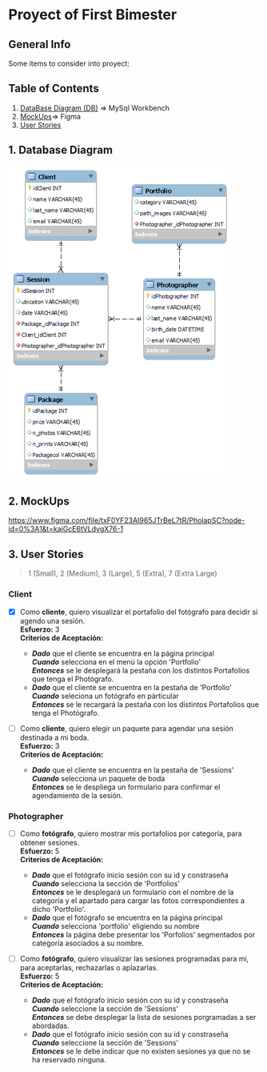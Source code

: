 # Proyect of First Bimester
## General Info
Some items to consider into proyect:

## Table of Contents
1. [DataBase Diagram (DB)](#dataBase) => MySql Workbench
2. [MockUps](#mockUps)=> Figma
3. [User Stories](#userStories)




<a name="database"></a>
## 1. Database Diagram
<img src="Model%20DB/db.png">

<a name="mockUps"></a>
## 2. MockUps
https://www.figma.com/file/txF0YF23AI965JTrBeL7tR/PholapSC?node-id=0%3A1&t=kajGcE6tVLdygX76-1

<a name="userStories"></a>
## 3. User Stories
>1 (Small), 2 (Medium), 3 (Large), 5 (Extra), 7 (Extra Large)

### Client
- [x] Como **cliente**, quiero visualizar el portafolio del fotógrafo para decidir si agendo una sesión.\
  **Esfuerzo:** 3\
  **Criterios de Aceptación:**
  - ***Dado*** que el cliente se encuentra en la página principal \
    ***Cuando*** selecciona en el menú la opción 'Portfolio'\
    ***Entonces*** se le desplegará la pestaña con los distintos Portafolios que tenga el Photógrafo.
  - ***Dado*** que el cliente se encuentra en la pestaña de 'Portfolio'\
    ***Cuando*** seleciona un fotógrafo en pàrticular \
    ***Entonces*** se le recargará la pestaña con los distintos Portafolios que tenga el Photógrafo.


- [ ] Como **cliente**, quiero elegir un paquete para agendar una sesión destinada a mi boda.\
  **Esfuerzo:** 3 \
  **Criterios de Aceptación:**
  - ***Dado*** que el cliente se encuentra en la pestaña de 'Sessions'\
    ***Cuando*** selecciona un paquete de boda \
    ***Entonces*** se le despliega un formulario para confirmar el agendamiento de la sesión.


### Photographer
- [ ] Como **fotógrafo**, quiero mostrar mis portafolios por categoría, para obtener sesiones.\
  **Esfuerzo:** 5 \
  **Criterios de Aceptación:**
  - ***Dado*** que el fotógrafo inicio sesión con su id y constraseña\
    ***Cuando*** selecciona la sección de 'Portfolios'\
    ***Entonces*** se le desplegará un formulario con el nombre de la categoría y el apartado para cargar las fotos correspondientes a dicho 'Portfolio'.
  - ***Dado*** que el fotógrafo se encuentra en la página principal\
    ***Cuando*** selecciona 'portfolio' eligiendo su nombre\
    ***Entonces*** la página debe presentar los 'Porfolios' segmentados por categoría asociados a su nombre.
  

- [ ] Como **fotógrafo**, quiero visualizar las sesiones programadas para mi, para aceptarlas, rechazarlas o aplazarlas.\
  **Esfuerzo:** 5 \
  **Criterios de Aceptación:**
  - ***Dado*** que el fotógrafo inicio sesión con su id y constraseña\
    ***Cuando*** seleccione la sección de 'Sessions'\
    ***Entonces*** se debe desplegar la lista de sesiones porgramadas a ser abordadas.
  - ***Dado*** que el fotógrafo inicio sesión con su id y constraseña\
    ***Cuando*** seleccione la sección de 'Sessions'\
    ***Entonces*** se le debe indicar que no existen sesiones ya que no se ha reservado ninguna.